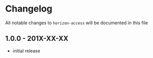 # Changelog

All notable changes to `horizon-access` will be documented in this file

## 1.0.0 - 201X-XX-XX

- initial release

